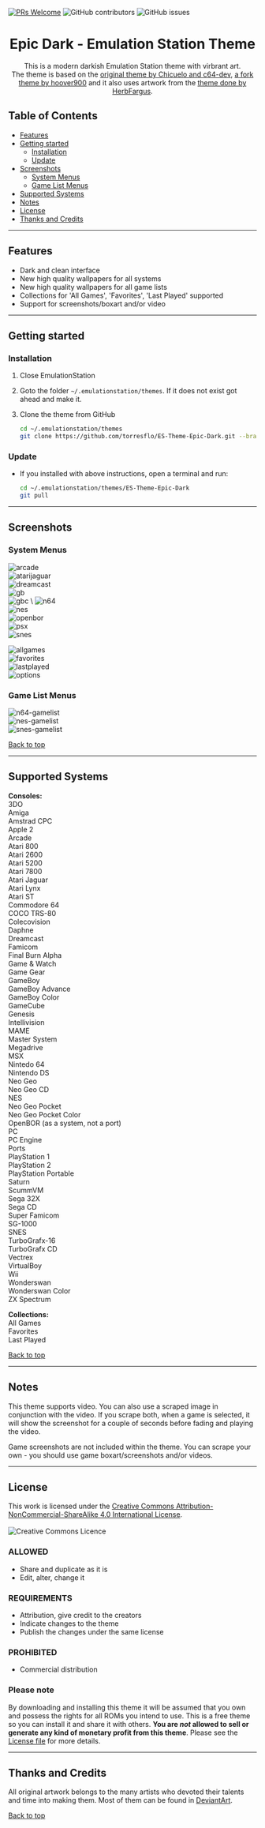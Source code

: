 [![PRs Welcome](https://img.shields.io/badge/PRs-welcome-brightgreen.svg)](http://makeapullrequest.com)
![GitHub contributors](https://img.shields.io/github/contributors/torresflo/ES-Theme-Epic-Dark.svg)
![GitHub issues](https://img.shields.io/github/issues/torresflo/ES-Theme-Epic-Dark.svg)

<p align="center">
  <h1 align="center">Epic Dark - Emulation Station Theme</h3>

  <p align="center">
    This is a modern darkish Emulation Station theme with virbrant art.
    <br />
    The theme is based on the <a href="https://github.com/c64-dev/es-theme-epicnoir">original theme by Chicuelo and c64-dev</a>, <a href="https://github.com/hoover900/Not-so-Epic">a fork theme by hoover900</a> and it also uses artwork from the <a href="https://github.com/HerbFargus/es-theme-tronkyfran">theme done by HerbFargus</a>.
  </p>
</p>

## Table of Contents

* [Features](#features)
* [Getting started](#getting-started)
  * [Installation](#installation)
  * [Update](#update)
* [Screenshots](#screenshots)
  * [System Menus](#system-menus)
  * [Game List Menus](#game-list-menus)
* [Supported Systems](#supported-systems)
* [Notes](#notes)
* [License](#license)
* [Thanks and Credits](#thanks-and-credits)

---

## Features

- Dark and clean interface
- New high quality wallpapers for all systems
- New high quality wallpapers for all game lists
- Collections for 'All Games', 'Favorites', 'Last Played' supported
- Support for screenshots/boxart and/or video

---

## Getting started

### Installation

1. Close EmulationStation

2. Goto the folder `~/.emulationstation/themes`. If it does not exist got ahead and make it.

3. Clone the theme from GitHub

    ``` bash
    cd ~/.emulationstation/themes
    git clone https://github.com/torresflo/ES-Theme-Epic-Dark.git --branch master
    ```

### Update

- If you installed with above instructions, open a terminal and run:

    ``` bash
    cd ~/.emulationstation/themes/ES-Theme-Epic-Dark
    git pull
    ```

---

## Screenshots

### System Menus

![arcade](https://github.com/torresflo/ES-Theme-Epic-Dark/blob/master/_art/samples/arcade.jpg) \
![atarijaguar](https://github.com/torresflo/ES-Theme-Epic-Dark/blob/master/_art/samples/atarijaguar.jpg) \
![dreamcast](https://github.com/torresflo/ES-Theme-Epic-Dark/blob/master/_art/samples/dreamcast.jpg) \
![gb](https://github.com/torresflo/ES-Theme-Epic-Dark/blob/master/_art/samples/gb.jpg) \
![gbc](https://github.com/torresflo/ES-Theme-Epic-Dark/blob/master/_art/samples/gbc.jpg) \ 
![n64](https://github.com/torresflo/ES-Theme-Epic-Dark/blob/master/_art/samples/n64.jpg) \
![nes](https://github.com/torresflo/ES-Theme-Epic-Dark/blob/master/_art/samples/nes.jpg) \
![openbor](https://github.com/torresflo/ES-Theme-Epic-Dark/blob/master/_art/samples/openbor.jpg) \
![psx](https://github.com/torresflo/ES-Theme-Epic-Dark/blob/master/_art/samples/psx.jpg) \
![snes](https://github.com/torresflo/ES-Theme-Epic-Dark/blob/master/_art/samples/snes.jpg)

![allgames](https://github.com/torresflo/ES-Theme-Epic-Dark/blob/master/_art/samples/allgames.jpg) \
![favorites](https://github.com/torresflo/ES-Theme-Epic-Dark/blob/master/_art/samples/favorites.jpg) \
![lastplayed](https://github.com/torresflo/ES-Theme-Epic-Dark/blob/master/_art/samples/lastplayed.jpg) \
![options](https://github.com/torresflo/ES-Theme-Epic-Dark/blob/master/_art/samples/options.jpg) 

### Game List Menus

![n64-gamelist](https://github.com/torresflo/ES-Theme-Epic-Dark/blob/master/_art/samples/n64-gamelist.jpg) \
![nes-gamelist](https://github.com/torresflo/ES-Theme-Epic-Dark/blob/master/_art/samples/nes-gamelist.jpg) \
![snes-gamelist](https://github.com/torresflo/ES-Theme-Epic-Dark/blob/master/_art/samples/snes-gamelist.jpg) 

[Back to top](#table-of-contents)

---

## Supported Systems

**Consoles:** \
3DO \
Amiga \
Amstrad CPC \
Apple 2 \
Arcade \
Atari 800 \
Atari 2600 \
Atari 5200 \
Atari 7800 \
Atari Jaguar \
Atari Lynx \
Atari ST \
Commodore 64 \
COCO TRS-80 \
Colecovision \
Daphne \
Dreamcast \
Famicom \
Final Burn Alpha \
Game & Watch \
Game Gear \
GameBoy \
GameBoy Advance \
GameBoy Color \
GameCube \
Genesis \
Intellivision \
MAME \
Master System \
Megadrive \
MSX \
Nintedo 64 \
Nintendo DS \
Neo Geo \
Neo Geo CD \
NES \
Neo Geo Pocket \
Neo Geo Pocket Color \
OpenBOR (as a system, not a port) \
PC \
PC Engine \
Ports \
PlayStation 1 \
PlayStation 2 \
PlayStation Portable \
Saturn \
ScummVM \
Sega 32X \
Sega CD \
Super Famicom \
SG-1000 \
SNES \
TurboGrafx-16 \
TurboGrafx CD \
Vectrex \
VirtualBoy \
Wii \
Wonderswan \
Wonderswan Color \
ZX Spectrum

**Collections:** \
All Games \
Favorites \
Last Played 

[Back to top](#table-of-contents)

---

## Notes

This theme supports video. You can also use a scraped image in conjunction with the video. If you scrape both, when a game is selected, it will show the screenshot for a couple of seconds before fading and playing the video.

Game screenshots are not included within the theme. You can scrape your own - you should use game boxart/screenshots and/or videos.

---

## License

This work is licensed under the [Creative Commons Attribution-NonCommercial-ShareAlike 4.0 International License](http://creativecommons.org/licenses/by-nc-sa/4.0/).
\
\
![Creative Commons Licence](https://i.creativecommons.org/l/by-nc-sa/4.0/88x31.png "Creative Commons Licence")

### ALLOWED

- Share and duplicate as it is
- Edit, alter, change it

### REQUIREMENTS

- Attribution, give credit to the creators
- Indicate changes to the theme
- Publish the changes under the same license

### PROHIBITED

- Commercial distribution

### Please note

By downloading and installing this theme it will be assumed that you own and possess the rights for all ROMs you intend to use. This is a free theme so you can install it and share it with others. **You are *not* allowed to sell or generate any kind of monetary profit from this theme**. Please see the [License file](./LICENSE) for more details.

---

## Thanks and Credits

All original artwork belongs to the many artists who devoted their talents and time into making them.
Most of them can be found in [DeviantArt](http://www.deviantart.com/).

[Back to top](#table-of-contents)
